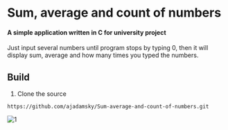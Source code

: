 # Sum, average and count of numbers

#### A simple application written in C for university project

Just input several numbers until program stops by typing 0, then it will display sum, average and how many times you typed the numbers. 

## Build

1. Clone the source

```
https://github.com/ajadamsky/Sum-average-and-count-of-numbers.git
```

![1](https://user-images.githubusercontent.com/45263429/58494058-8a6b7b80-8174-11e9-851c-7521861dca1a.png)

